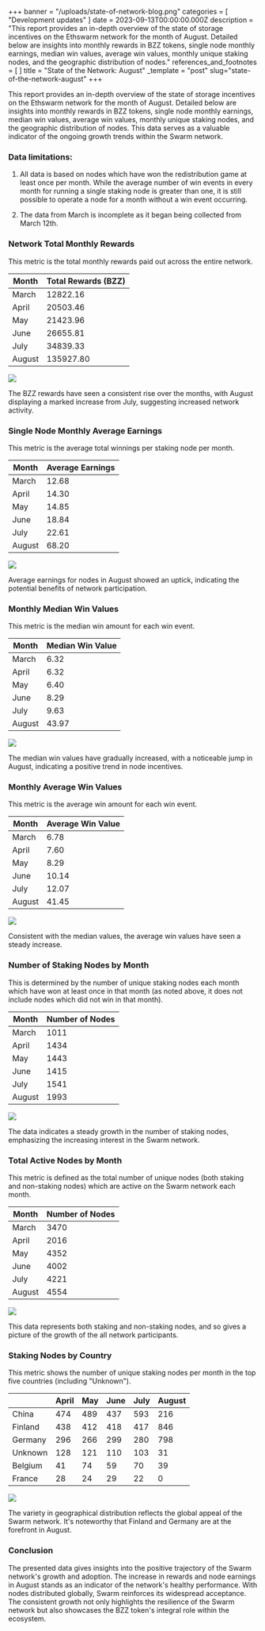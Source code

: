 +++
banner = "/uploads/state-of-network-blog.png"
categories = [ "Development updates" ]
date = 2023-09-13T00:00:00.000Z
description = "This report provides an in-depth overview of the state of storage incentives on the Ethswarm network for the month of August. Detailed below are insights into monthly rewards in BZZ tokens, single node monthly earnings, median win values, average win values, monthly unique staking nodes, and the geographic distribution of nodes."
references_and_footnotes = [ ]
title = "State of the Network: August"
_template = "post"
slug="state-of-the-network-august"
+++

This report provides an in-depth overview of the state of storage incentives on the Ethswarm network for the month of August. Detailed below are insights into monthly rewards in BZZ tokens, single node monthly earnings, median win values, average win values, monthly unique staking nodes, and the geographic distribution of nodes. This data serves as a valuable indicator of the ongoing growth trends within the Swarm network. 


### Data limitations: 

1. All data is based on nodes which have won the redistribution game at least once per month. While the average number of win events in every month for running a single staking node is greater than one, it is still possible to operate a node for a month without a win event occurring.

2. The data from March is incomplete as it began being collected from March 12th.

### Network Total Monthly Rewards

This metric is the total monthly rewards paid out across the entire network.

| Month  | Total Rewards (BZZ)  |
| ------ | -------------- |
| March  | 12822.16       |
| April  | 20503.46       |
| May    | 21423.96       |
| June   | 26655.81       |
| July   | 34839.33       |
| August | 135927.80      |

![](https://hackmd.io/_uploads/r16vtuR03.png)

The BZZ rewards have seen a consistent rise over the months, with August displaying a marked increase from July, suggesting increased network activity.

### Single Node Monthly Average Earnings

This metric is the average total winnings per staking node per month.

| Month  | Average Earnings |
| ------ | ---------------- |
| March  | 12.68            |
| April  | 14.30            |
| May    | 14.85            |
| June   | 18.84            |
| July   | 22.61            |
| August | 68.20            |

![](https://hackmd.io/_uploads/ryQsY_RC2.png)

Average earnings for nodes in August showed an uptick, indicating the potential benefits of network participation.

### Monthly Median Win Values

This metric is the median win amount for each win event.

| Month  | Median Win Value |
| ------ | ----------------- |
| March  | 6.32              |
| April  | 6.32              |
| May    | 6.40              |
| June   | 8.29              |
| July   | 9.63              |
| August | 43.97             |

![](https://hackmd.io/_uploads/ryMdKu00h.png)

The median win values have gradually increased, with a noticeable jump in August, indicating a positive trend in node incentives.

### Monthly Average Win Values

This metric is the average win amount for each win event.

| Month  | Average Win Value |
| ------ | ------------------ |
| March  | 6.78               |
| April  | 7.60               |
| May    | 8.29               |
| June   | 10.14              |
| July   | 12.07              |
| August | 41.45              |

![](https://hackmd.io/_uploads/rk8uFuRC3.png)

Consistent with the median values, the average win values have seen a steady increase.

### Number of Staking Nodes by Month

This is determined by the number of unique staking nodes each month which have won at least once in that month (as noted above, it does not include nodes which did not win in that month).

| Month  | Number of Nodes |
| ------ | --------------- |
| March  | 1011            |
| April  | 1434            |
| May    | 1443            |
| June   | 1415            |
| July   | 1541            |
| August | 1993            |

![](https://hackmd.io/_uploads/HyA_tdCRh.png)

The data indicates a steady growth in the number of staking nodes, emphasizing the increasing interest in the Swarm network.

### Total Active Nodes by Month

This metric is defined as the total number of unique nodes (both staking and non-staking nodes) which are active on the Swarm network each month.

| Month  | Number of Nodes |
| ------ | --------------- |
| March  | 3470            |
| April  | 2016            |
| May    | 4352            |
| June   | 4002            |
| July   | 4221            |
| August | 4554            |

![](https://hackmd.io/_uploads/BkRe1Lx1p.png)

This data represents both staking and non-staking nodes, and so gives a picture of the growth of the all network participants.

### Staking Nodes by Country
This metric shows the number of unique staking nodes per month in the top five countries (including "Unknown").

|                  | April | May  | June | July | August |
|------------------|-------|------|------|------|--------|
| China            | 474   | 489  | 437  | 593  | 216    |
| Finland          | 438   | 412  | 418  | 417  | 846    |
| Germany          | 296   | 266  | 299  | 280  | 798    |
| Unknown          | 128   | 121  | 110  | 103  | 31     |
| Belgium          | 41    | 74   | 59   | 70   | 39     |
| France           | 28    | 24   | 29   | 22   | 0      |

![](https://hackmd.io/_uploads/Hy9JkZykT.png)

The variety in geographical distribution reflects the global appeal of the Swarm network. It's noteworthy that Finland and Germany are at the forefront in August.

### Conclusion

The presented data gives insights into the positive trajectory of the Swarm network's growth and adoption. The increase in rewards and node earnings in August stands as an indicator of the network's healthy performance. With nodes distributed globally, Swarm reinforces its widespread acceptance. The consistent growth not only highlights the resilience of the Swarm network but also showcases the BZZ token's integral role within the ecosystem.